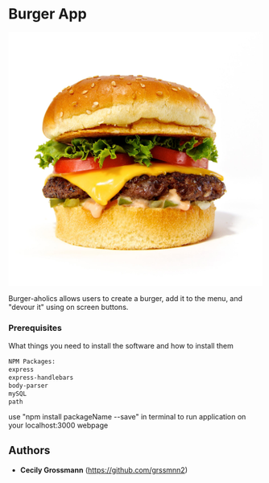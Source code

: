 # Burger App

![Title Page](public/assets/img/tasty.jpg)

Burger-aholics allows users to create a burger, add it to the menu, and "devour it" using on screen buttons.

### Prerequisites

What things you need to install the software and how to install them

```
NPM Packages:
express
express-handlebars
body-parser
mySQL
path
```
use "npm install packageName --save" in terminal to run application on your localhost:3000 webpage

## Authors

* **Cecily Grossmann** (https://github.com/grssmnn2)
